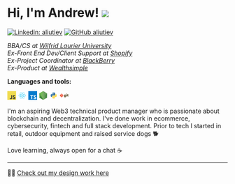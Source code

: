 <h1> Hi, I'm Andrew! <img src="https://c.tenor.com/fOjhwb3eEqIAAAAi/quack-duck.gif" width="25"></h1>

[![Linkedin: aliutiev](https://img.shields.io/badge/-liutiev-blue?style=flat-square&logo=Linkedin&logoColor=white&link=https://www.linkedin.com/in/liutiev/)](https://www.linkedin.com/in/liutiev/)
[![GitHub aliutiev](https://img.shields.io/github/followers/aliutiev?label=follow&style=social)](https://github.com/aliutiev)

<p><em>BBA/CS at <a href="https://wlu.ca/">Wilfrid Laurier University</a>
  </br> Ex-Front End Dev/Client Support at <a href="https://www.shopify.com/">Shopify</a> 
  </br> 
  Ex-Project Coordinator at <a href="https://near.org/">BlackBerry</a>
  </br>
  Ex-Product at <a href="https://near.org/">Wealthsimple</a>
</em></p>



**Languages and tools:**  

<code><img height="20" src="https://raw.githubusercontent.com/github/explore/80688e429a7d4ef2fca1e82350fe8e3517d3494d/topics/javascript/javascript.png"></code>
<code><img height="20" src="https://raw.githubusercontent.com/github/explore/80688e429a7d4ef2fca1e82350fe8e3517d3494d/topics/react/react.png"></code>
<code><img height="20" src="https://raw.githubusercontent.com/github/explore/80688e429a7d4ef2fca1e82350fe8e3517d3494d/topics/typescript/typescript.png"></code>
<code><img height="20" src="https://raw.githubusercontent.com/github/explore/80688e429a7d4ef2fca1e82350fe8e3517d3494d/topics/nodejs/nodejs.png"></code>
<code><img height="20" src="https://raw.githubusercontent.com/github/explore/80688e429a7d4ef2fca1e82350fe8e3517d3494d/topics/python/python.png"></code>
<code><img height="20" src="https://raw.githubusercontent.com/github/explore/80688e429a7d4ef2fca1e82350fe8e3517d3494d/topics/git/git.png"></code>

I'm an aspiring Web3 technical product manager who is passionate about blockchain and decentralization. I've done work in ecommerce, cybersecurity, fintech and full stack development. Prior to tech I started in retail, outdoor equipment and raised service dogs 🐕 

Love learning, always open for a chat ☕️ 

-------

🧑‍💻 [Check out my design work here](https://github.com/aliutiev/portfolio/tree/main/design)

<!--

  </br>
  DevRel Engineer at <a href="https://near.org/">NEAR Protocol</a>
  </br>
  Co-Founder at <a href="https://fayyr.com/">FAYYR </a>


**aliutiev/aliutiev** is a ✨ _special_ ✨ repository because its `README.md` (this file) appears on your GitHub profile.

Here are some ideas to get you started:

- 🔭 I’m currently working on ...
- 🌱 I’m currently learning ...
- 👯 I’m looking to collaborate on ...
- 🤔 I’m looking for help with ...
- 💬 Ask me about ...
- 📫 How to reach me: ...
- 😄 Pronouns: ...
- ⚡ Fun fact: ...

<code><img height="20" src="https://raw.githubusercontent.com/github/explore/80688e429a7d4ef2fca1e82350fe8e3517d3494d/topics/csharp/csharp.png"></code>
<code><img height="20" src="https://raw.githubusercontent.com/github/explore/80688e429a7d4ef2fca1e82350fe8e3517d3494d/topics/rust/rust.png"></code>
-->
